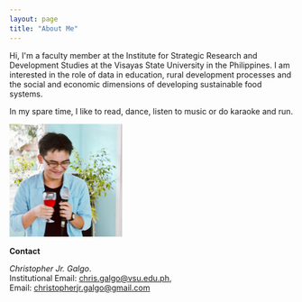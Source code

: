 ```yaml
---
layout: page
title: "About Me"
---
```


Hi, I'm a faculty member at the Institute for Strategic Research and Development Studies at the Visayas State University in the Philippines. I am interested in the role of data in education, rural development processes  and the social and economic dimensions of developing sustainable food systems. 

In my spare time, I like to read, dance, listen to music or do karaoke and run. 

<img src="/assets/images/profilepic.jpeg" width="200">

**Contact**

*Christopher Jr. Galgo*.  
Institutional Email: [chris.galgo@vsu.edu.ph](chris.galgo@vsu.edu.ph),  
Email: [christopherjr.galgo@gmail.com](christopherjr.galgo@gmail.com)
